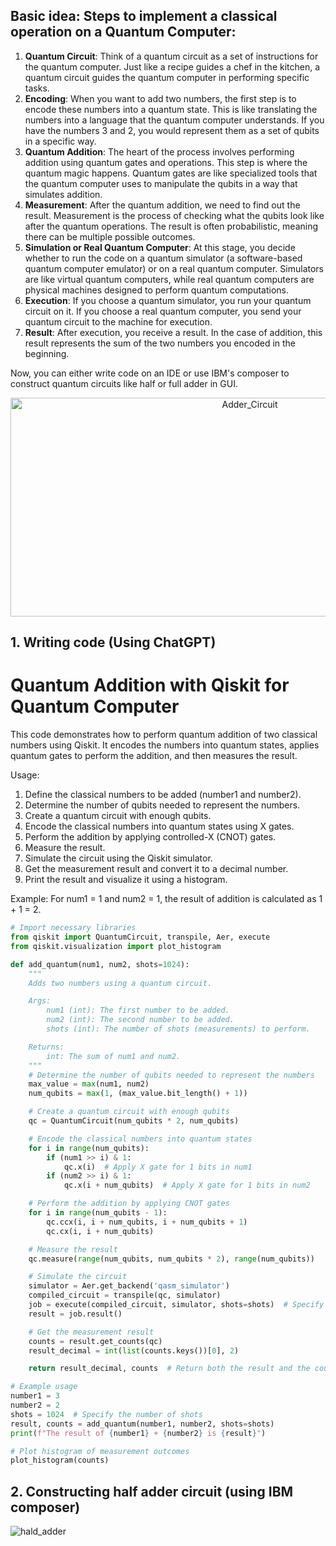 ## Basic idea: Steps to implement a classical operation on a Quantum Computer:
1. **Quantum Circuit**: Think of a quantum circuit as a set of instructions for the quantum computer. Just like a recipe guides a chef in the kitchen, a quantum circuit guides the quantum computer in performing specific tasks.
2. **Encoding**: When you want to add two numbers, the first step is to encode these numbers into a quantum state. This is like translating the numbers into a language that the quantum computer understands. If you have the numbers 3 and 2, you would represent them as a set of qubits in a specific way.
3. **Quantum Addition**: The heart of the process involves performing addition using quantum gates and operations. This step is where the quantum magic happens. Quantum gates are like specialized tools that the quantum computer uses to manipulate the qubits in a way that simulates addition.
4. **Measurement**: After the quantum addition, we need to find out the result. Measurement is the process of checking what the qubits look like after the quantum operations. The result is often probabilistic, meaning there can be multiple possible outcomes.
5. **Simulation or Real Quantum Computer**: At this stage, you decide whether to run the code on a quantum simulator (a software-based quantum computer emulator) or on a real quantum computer. Simulators are like virtual quantum computers, while real quantum computers are physical machines designed to perform quantum computations.
6. **Execution**: If you choose a quantum simulator, you run your quantum circuit on it. If you choose a real quantum computer, you send your quantum circuit to the machine for execution.
7. **Result**: After execution, you receive a result. In the case of addition, this result represents the sum of the two numbers you encoded in the beginning.

Now, you can either write code on an IDE or use IBM's composer to construct quantum circuits like half or full adder in GUI.

<div style="text-align:center;">
  <img src="https://images.squarespace-cdn.com/content/v1/5d52f7bd9d7b3e0001819015/1576093121344-1Z1Q3H99J0C5JYRIO5OJ/my_circuit.png" alt="Adder_Circuit" width="750" height="350">
</div>

## 1. Writing code (Using ChatGPT)
# Quantum Addition with Qiskit for Quantum Computer

This code demonstrates how to perform quantum addition of two classical numbers using Qiskit. It encodes the numbers into quantum states, applies quantum gates to perform the addition, and then measures the result.

Usage:
1. Define the classical numbers to be added (number1 and number2).
2. Determine the number of qubits needed to represent the numbers.
3. Create a quantum circuit with enough qubits.
4. Encode the classical numbers into quantum states using X gates.
5. Perform the addition by applying controlled-X (CNOT) gates.
6. Measure the result.
7. Simulate the circuit using the Qiskit simulator.
8. Get the measurement result and convert it to a decimal number.
9. Print the result and visualize it using a histogram.

Example:
For num1 = 1 and num2 = 1, the result of addition is calculated as 1 + 1 = 2.

```python
# Import necessary libraries
from qiskit import QuantumCircuit, transpile, Aer, execute
from qiskit.visualization import plot_histogram

def add_quantum(num1, num2, shots=1024):
    """
    Adds two numbers using a quantum circuit.

    Args:
        num1 (int): The first number to be added.
        num2 (int): The second number to be added.
        shots (int): The number of shots (measurements) to perform.

    Returns:
        int: The sum of num1 and num2.
    """
    # Determine the number of qubits needed to represent the numbers
    max_value = max(num1, num2)
    num_qubits = max(1, (max_value.bit_length() + 1))

    # Create a quantum circuit with enough qubits
    qc = QuantumCircuit(num_qubits * 2, num_qubits)

    # Encode the classical numbers into quantum states
    for i in range(num_qubits):
        if (num1 >> i) & 1:
            qc.x(i)  # Apply X gate for 1 bits in num1
        if (num2 >> i) & 1:
            qc.x(i + num_qubits)  # Apply X gate for 1 bits in num2

    # Perform the addition by applying CNOT gates
    for i in range(num_qubits - 1):
        qc.ccx(i, i + num_qubits, i + num_qubits + 1)
        qc.cx(i, i + num_qubits)

    # Measure the result
    qc.measure(range(num_qubits, num_qubits * 2), range(num_qubits))

    # Simulate the circuit
    simulator = Aer.get_backend('qasm_simulator')
    compiled_circuit = transpile(qc, simulator)
    job = execute(compiled_circuit, simulator, shots=shots)  # Specify the number of shots
    result = job.result()

    # Get the measurement result
    counts = result.get_counts(qc)
    result_decimal = int(list(counts.keys())[0], 2)

    return result_decimal, counts  # Return both the result and the counts

# Example usage
number1 = 3
number2 = 2
shots = 1024  # Specify the number of shots
result, counts = add_quantum(number1, number2, shots=shots)
print(f"The result of {number1} + {number2} is {result}")

# Plot histogram of measurement outcomes
plot_histogram(counts)

```

## 2. Constructing half adder circuit (using IBM composer)
![hald_adder](https://github.com/Pranjal-Srivastava-2023/23-Homework1G2_forked/assets/143828394/8d061657-4037-4c15-bb97-ddd201f15e7e)


